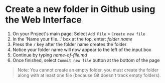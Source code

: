 # Create a new folder in Github using the Web Interface

1. On your Project's main page: Select `Add File` > `Create new file`
2. In the 'Name your file...' box at the top, enter: *folder name*
3. Press the `/` key after the folder name creates the folder
4. Notice your folder name will now appear to the left of the input box
5. Continue by typing *name-of-file.md*
6. Once finished, select `Commit new file` button at the bottom of the page

> Note: You cannot create an empty folder, you must create the folder along with
> at least one file (because Git doesn't track empty folders).
